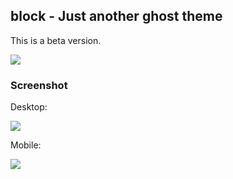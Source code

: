block - Just another ghost theme
---

This is a beta version.

![](https://raw.githubusercontent.com/ygbhf/ghost-theme-block/master/assets/browser.jpg)


### Screenshot

Desktop:

![](https://raw.githubusercontent.com/ygbhf/ghost-theme-block/master/assets/screenshot-desktop.png)

Mobile:

![](https://raw.githubusercontent.com/ygbhf/ghost-theme-block/master/assets/screenshot-mobile.png)
